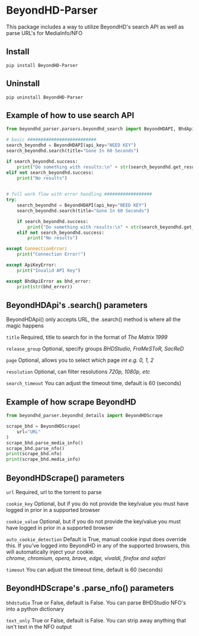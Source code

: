 # BeyondHD-Parser

This package includes a way to utilize BeyondHD's search API as well as parse URL's for MediaInfo/NFO

## Install

`pip install BeyondHD-Parser`

## Uninstall

`pip uninstall BeyondHD-Parser`

## Example of how to use search API

```python
from beyondhd_parser.parsers.beyondhd_search import BeyondHDAPI, BhdApiError, ApiKeyError

# basic ##########################
search_beyondhd = BeyondHDAPI(api_key="NEED KEY")
search_beyondhd.search(title="Gone In 60 Seconds")

if search_beyondhd.success:
    print("Do something with results:\n" + str(search_beyondhd.get_results()))
elif not search_beyondhd.success:
    print("No results")

    
# full work flow with error handling ##################
try:
    search_beyondhd = BeyondHDAPI(api_key="NEED KEY")
    search_beyondhd.search(title="Gone In 60 Seconds")

    if search_beyondhd.success:
        print("Do something with results:\n" + str(search_beyondhd.get_results()))
    elif not search_beyondhd.success:
        print("No results")

except ConnectionError:
    print("Connection Error!")

except ApiKeyError:
    print("Invalid API Key")

except BhdApiError as bhd_error:
    print(str(bhd_error))
```

## BeyondHDApi's .search() parameters
BeyondHDApi() only accepts URL, the .search() method is where all the magic happens

`title` Required, title to search for in the format of *The Matrix 1999*

`release_group` Optional, specify groups *BHDStudio, FraMeSToR, SacReD*

`page` Optional, allows you to select which page *int e.g. 0, 1, 2*

`resolution` Optional, can filter resolutions *720p, 1080p, etc*

`search_timeout` You can adjust the timeout time, default is 60 (seconds)

## Example of how scrape BeyondHD

```python
from beyondhd_parser.beyondhd_details import BeyondHDScrape

scrape_bhd = BeyondHDScrape(
    url="URL"
)
scrape_bhd.parse_media_info()
scrape_bhd.parse_nfo()
print(scrape_bhd.nfo)
print(scrape_bhd.media_info)

```
## BeyondHDScrape() parameters
`url` Required, url to the torrent to parse

`cookie_key` Optional, but if you do not provide the key/value you must have logged in prior in a supported browser

`cookie_value` Optional, but if you do not provide the key/value you must have logged in prior in a supported browser

`auto_cookie_detection` Default is True, manual cookie input does override this. If you've logged into BeyondHD in any of the supported browsers, this will automatically inject your cookie.\
*chrome, chromium, opera, brave, edge, vivaldi, firefox and safari*

`timeout` You can adjust the timeout time, default is 60 (seconds)

## BeyondHDScrape's .parse_nfo() parameters
`bhdstudio` True or False, default is False. You can parse BHDStudio NFO's into a python dictionary

`text_only` True or False, default is False. You can strip away anything that isn't text in the NFO output

